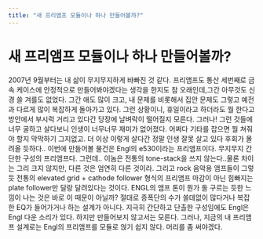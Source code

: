 ```yaml
---
title: "새 프리앰프 모듈이나 하나 만들어볼까?"
---
```

# 새 프리앰프 모듈이나 하나 만들어볼까?

2007년 9월부터는 내 삶이 무지무지하게 바빠진 것 같다. 
프리앰프도 통산 세번째로 금속 케이스에 안정적으로 만들어봐야겠다는 생각을 한지도 참 오래인데,그간 아무것도 신경 쓸 겨를도 없었다. 
그간 애도 많이 크고, 내 문제를 비롯해서 집안 문제도 그렇고 예전과 다르게 많이 복잡하게 돌아가고 있다.
그런 상황이니, 휴일이라고 하더라도 뭘 한다고 방안에서 부시럭 거리고 있다간 당장에 날벼락이 떨어질지 모른다. 
그러나!
그런 것들에 너무 굴하고 살다보니 인생이 너무너무 재미가 없어졌다.
어쩌다 기타를 잡으면 뭘 쳐줘야 할지 막막하기 그지없고.
더 이상 이렇게 살다간 정말 인생 잘못 살고 있다 후회가 몰려올 듯하다..
이번에 만들어볼 물건은 Engl의 e530이라는 프리앰프이다. 무지무지 간단한 구성의 프리앰프다.
그런데..
이놈은 전통의 tone-stack을 쓰지 않는다..물론 차이는 그리 크지 않지만, 다른 것은 엄연히 다른 것이라.
그리고 rock 음악용 앰프들이 그렇듯 전통의 elevated grid + cathode follower 형식의 프리앰프 마감이 아닌 
힘빠지는 plate follower만 달랑 달려있다는 것이다.
ENGL의 앰프 톤이 뭔가 돌 구르는 듯한 느낌이 나는 것은 바로 이 때문이 아닐까?
절대로 증폭단의 수가 쓸데없이 많다거나 복잡한 EQ가 들어가거나 하는 설계가 아니다.
지극히 간단하고 단촐한 구성임에도 Engl은 Engl 다운 소리가 있다. 하지만 만들어보지 않고서는 모른다.
그러나, 지금의 내 프리앰프 설계로는 Engl의 프리앰프를 모듈로 얹기 쉽지 않다. 
머리를 좀 써야겠다.


